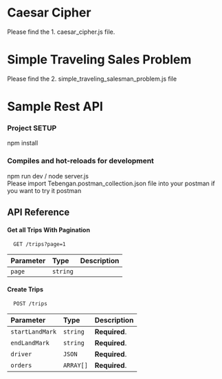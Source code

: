 
# Caesar Cipher
Please find the 1. caesar_cipher.js file.

# Simple Traveling Sales Problem
Please find the 2. simple_traveling_salesman_problem.js file

# Sample Rest API

### Project SETUP
npm install

### Compiles and hot-reloads for development
npm run dev / node server.js <br/>
Please import Tebengan.postman_collection.json file into your postman if you want to try it postman
## API Reference

#### Get all Trips With Pagination

```http
  GET /trips?page=1
```

| Parameter | Type     | Description                |
| :-------- | :------- | :------------------------- |
| `page` | `string` | |

#### Create Trips

```http
  POST /trips
```

| Parameter | Type     | Description                       |
| :-------- | :------- | :-------------------------------- |
| `startLandMark`      | `string` | **Required**. |
| `endLandMark`      | `string` | **Required**. |
| `driver`      | `JSON` | **Required**.|
| `orders`      | `ARRAY[]` | **Required**.  |


